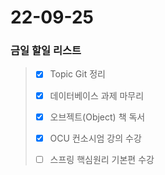 
# 22-09-25
### 금일 할일 리스트

> - [x] Topic Git 정리
>
> - [x] 데이터베이스 과제 마무리
>
> - [x] 오브젝트(Object) 책 독서
> 
> - [x] OCU 컨소시엄 강의 수강
> 
> - [ ] 스프링 핵심원리 기본편 수강
 

